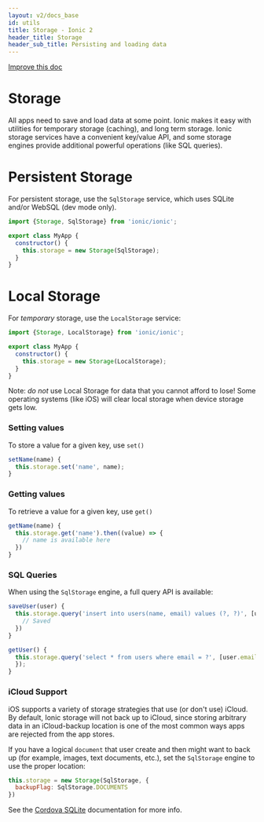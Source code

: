 ```yaml
---
layout: v2/docs_base
id: utils
title: Storage - Ionic 2
header_title: Storage
header_sub_title: Persisting and loading data
---
```

<div class="improve-docs">
  <a href='https://github.com/driftyco/ionic-site/edit/ionic2/docs/v2/utils/storage/index.md'>
    Improve this doc
  </a>
</div>

# Storage

All apps need to save and load data at some point. Ionic makes it easy with utilities for temporary storage (caching), and long term storage. Ionic storage services have a convenient key/value API, and some storage engines provide additional powerful operations (like SQL queries).

# Persistent Storage

For persistent storage, use the `SqlStorage` service, which uses SQLite and/or WebSQL (dev mode only).

```javascript
import {Storage, SqlStorage} from 'ionic/ionic';

export class MyApp {
  constructor() {
    this.storage = new Storage(SqlStorage);
  }
}
```


# Local Storage

For *temporary* storage, use the `LocalStorage` service:

```javascript
import {Storage, LocalStorage} from 'ionic/ionic';

export class MyApp {
  constructor() {
    this.storage = new Storage(LocalStorage);
  }
}
```

Note: _do not_ use Local Storage for data that you cannot afford to lose! Some operating systems (like iOS) will clear local storage when device storage gets low.

### Setting values

To store a value for a given key, use `set()`

```javascript
setName(name) {
  this.storage.set('name', name);
}
```

### Getting values

To retrieve a value for a given key, use `get()`

```javascript
getName(name) {
  this.storage.get('name').then((value) => {
    // name is available here
  })
}
```

### SQL Queries

When using the `SqlStorage` engine, a full query API is available:

```javascript
saveUser(user) {
  this.storage.query('insert into users(name, email) values (?, ?)', [user.name, user.email]).then(() => {
    // Saved
  })
}

getUser() {
  this.storage.query('select * from users where email = ?', [user.email]).then((users) => {
  });
}
```

### iCloud Support

iOS supports a variety of storage strategies that use (or don't use) iCloud. By default, Ionic storage
will not back up to iCloud, since storing arbitrary data in an iCloud-backup location is one of the
most common ways apps are rejected from the app stores.

If you have a logical `document` that user create and then might want to back up (for example, images, text documents, etc.), set the `SqlStorage` engine
to use the proper location:

```javascript
this.storage = new Storage(SqlStorage, {
  backupFlag: SqlStorage.DOCUMENTS
})
```

See the [Cordova SQLite](https://github.com/litehelpers/Cordova-sqlite-storage#opening-a-database) documentation for more info.
